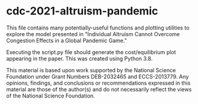 # cdc-2021-altruism-pandemic

This file contains many potentially-useful functions and plotting utilities to explore the model presented in "Individual Altruism Cannot Overcome Congestion Effects in a Global Pandemic Game."

Executing the script.py file should generate the cost/equilibrium plot appearing in the paper. This was created using Python 3.8.

This material is based upon work supported by the National Science Foundation under Grant Numbers DEB-2032465 and ECCS-2013779. Any opinions, findings, and conclusions or recommendations expressed in this material are those of the author(s) and do not necessarily reflect the views of the National Science Foundation.
